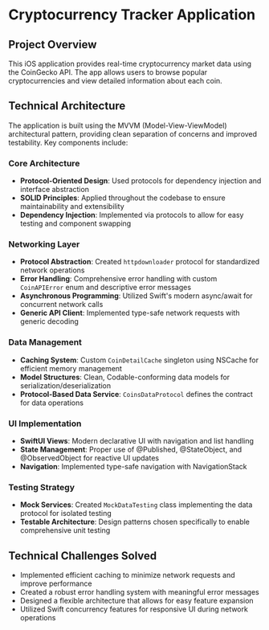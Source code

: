 # Cryptocurrency Tracker Application

## Project Overview
This iOS application provides real-time cryptocurrency market data using the CoinGecko API. The app allows users to browse popular cryptocurrencies and view detailed information about each coin.

## Technical Architecture
The application is built using the MVVM (Model-View-ViewModel) architectural pattern, providing clean separation of concerns and improved testability. Key components include:

### Core Architecture
- **Protocol-Oriented Design**: Used protocols for dependency injection and interface abstraction
- **SOLID Principles**: Applied throughout the codebase to ensure maintainability and extensibility
- **Dependency Injection**: Implemented via protocols to allow for easy testing and component swapping

### Networking Layer
- **Protocol Abstraction**: Created `httpdownloader` protocol for standardized network operations
- **Error Handling**: Comprehensive error handling with custom `CoinAPIError` enum and descriptive error messages
- **Asynchronous Programming**: Utilized Swift's modern async/await for concurrent network calls
- **Generic API Client**: Implemented type-safe network requests with generic decoding

### Data Management
- **Caching System**: Custom `CoinDetailCache` singleton using NSCache for efficient memory management
- **Model Structures**: Clean, Codable-conforming data models for serialization/deserialization
- **Protocol-Based Data Service**: `CoinsDataProtocol` defines the contract for data operations

### UI Implementation
- **SwiftUI Views**: Modern declarative UI with navigation and list handling
- **State Management**: Proper use of @Published, @StateObject, and @ObservedObject for reactive UI updates
- **Navigation**: Implemented type-safe navigation with NavigationStack

### Testing Strategy
- **Mock Services**: Created `MockDataTesting` class implementing the data protocol for isolated testing
- **Testable Architecture**: Design patterns chosen specifically to enable comprehensive unit testing

## Technical Challenges Solved
- Implemented efficient caching to minimize network requests and improve performance
- Created a robust error handling system with meaningful error messages
- Designed a flexible architecture that allows for easy feature expansion
- Utilized Swift concurrency features for responsive UI during network operations


